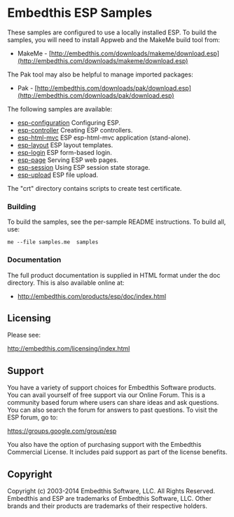 Embedthis ESP Samples
===

These samples are configured to use a locally installed ESP.
To build the samples, you will need to install Appweb and the MakeMe build tool from:

* MakeMe - [http://embedthis.com/downloads/makeme/download.esp](http://embedthis.com/downloads/makeme/download.esp)

The Pak tool may also be helpful to manage imported packages:

* Pak - [http://embedthis.com/downloads/pak/download.esp](http://embedthis.com/downloads/pak/download.esp)

The following samples are available:

* [esp-configuration](esp-configuration/README.md)  Configuring ESP.
* [esp-controller](esp-controller/README.md)        Creating ESP controllers.
* [esp-html-mvc](esp-html-mvc/README.md)            ESP esp-html-mvc application (stand-alone).
* [esp-layout](esp-layout/README.md)                ESP layout templates.
* [esp-login](esp-login/README.md)                  ESP form-based login.
* [esp-page](esp-page/README.md)                    Serving ESP web pages.
* [esp-session](esp-session/README.md)              Using ESP session state storage.
* [esp-upload](esp-upload/README.md)                ESP file upload.

The "crt" directory contains scripts to create test certificate.

### Building

To build the samples, see the per-sample README instructions.
To build all, use:

    me --file samples.me  samples

### Documentation

The full product documentation is supplied in HTML format under the doc directory. This is also available online at:

* http://embedthis.com/products/esp/doc/index.html

Licensing
---

Please see: 

http://embedthis.com/licensing/index.html


Support
---
You have a variety of support choices for Embedthis Software products. You can avail yourself of free support via 
our Online Forum. This is a community based forum where users can share ideas and ask questions. You can also search the
forum for answers to past questions. To visit the ESP forum, go to:

https://groups.google.com/group/esp

You also have the option of purchasing support with the Embedthis Commercial License. It includes paid support as 
part of the license benefits.


Copyright
---

Copyright (c) 2003-2014 Embedthis Software, LLC. All Rights Reserved.  Embedthis and ESP are trademarks of 
Embedthis Software, LLC. Other brands and their products are trademarks of their respective holders.
